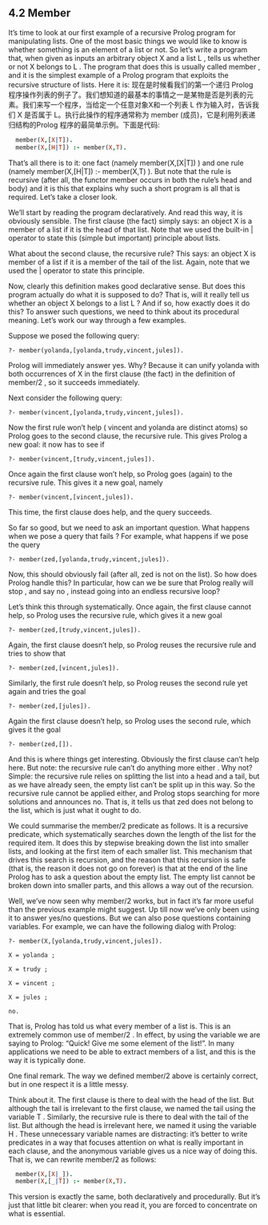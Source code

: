 ## 4.2 Member

It’s time to look at our first example of a recursive Prolog program for manipulating lists. One of the most basic things we would like to know is whether something is an element of a list or not. So let’s write a program that, when given as inputs an arbitrary object X and a list L , tells us whether or not X belongs to L . The program that does this is usually called member , and it is the simplest example of a Prolog program that exploits the recursive structure of lists. Here it is:
现在是时候看我们的第一个递归 Prolog 程序操作列表的例子了。我们想知道的最基本的事情之一是某物是否是列表的元素。我们来写一个程序，当给定一个任意对象X和一个列表 L 作为输入时，告诉我们 X 是否属于 L。执行此操作的程序通常称为 member (成员)，它是利用列表递归结构的Prolog 程序的最简单示例。下面是代码:

```prolog
  member(X,[X|T]).
  member(X,[H|T]) :- member(X,T).
```

That’s all there is to it: one fact (namely member(X,\[X|T]) ) and one rule (namely member(X,\[H|T])  :-  member(X,T) ). But note that the rule is recursive (after all, the functor member occurs in both the rule’s head and body) and it is this that explains why such a short program is all that is required. Let’s take a closer look.

We’ll start by reading the program declaratively. And read this way, it is obviously sensible. The first clause (the fact) simply says: an object X is a member of a list if it is the head of that list. Note that we used the built-in | operator to state this (simple but important) principle about lists.

What about the second clause, the recursive rule? This says: an object X is member of a list if it is a member of the tail of the list. Again, note that we used the | operator to state this principle.

Now, clearly this definition makes good declarative sense. But does this program actually do what it is supposed to do? That is, will it really tell us whether an object X belongs to a list L ? And if so, how exactly does it do this? To answer such questions, we need to think about its procedural meaning. Let’s work our way through a few examples.

Suppose we posed the following query:

    ?- member(yolanda,[yolanda,trudy,vincent,jules]).

Prolog will immediately answer yes. Why? Because it can unify yolanda with both occurrences of X in the first clause (the fact) in the definition of member/2 , so it succeeds immediately.

Next consider the following query:

    ?- member(vincent,[yolanda,trudy,vincent,jules]).

Now the first rule won’t help ( vincent and yolanda are distinct atoms) so Prolog goes to the second clause, the recursive rule. This gives Prolog a new goal: it now has to see if

    ?- member(vincent,[trudy,vincent,jules]).

Once again the first clause won’t help, so Prolog goes (again) to the recursive rule. This gives it a new goal, namely

    ?- member(vincent,[vincent,jules]).

This time, the first clause does help, and the query succeeds.

So far so good, but we need to ask an important question. What happens when we pose a query that fails ? For example, what happens if we pose the query

    ?- member(zed,[yolanda,trudy,vincent,jules]).

Now, this should obviously fail (after all, zed is not on the list). So how does Prolog handle this? In particular, how can we be sure that Prolog really will stop , and say no , instead going into an endless recursive loop?

Let’s think this through systematically. Once again, the first clause cannot help, so Prolog uses the recursive rule, which gives it a new goal

    ?- member(zed,[trudy,vincent,jules]).

Again, the first clause doesn’t help, so Prolog reuses the recursive rule and tries to show that

    ?- member(zed,[vincent,jules]).

Similarly, the first rule doesn’t help, so Prolog reuses the second rule yet again and tries the goal

    ?- member(zed,[jules]).

Again the first clause doesn’t help, so Prolog uses the second rule, which gives it the goal

    ?- member(zed,[]).

And this is where things get interesting. Obviously the first clause can’t help here. But note: the recursive rule can’t do anything more either . Why not? Simple: the recursive rule relies on splitting the list into a head and a tail, but as we have already seen, the empty list can’t be split up in this way. So the recursive rule cannot be applied either, and Prolog stops searching for more solutions and announces no. That is, it tells us that zed does not belong to the list, which is just what it ought to do.

We could summarise the member/2 predicate as follows. It is a recursive predicate, which systematically searches down the length of the list for the required item. It does this by stepwise breaking down the list into smaller lists, and looking at the first item of each smaller list. This mechanism that drives this search is recursion, and the reason that this recursion is safe (that is, the reason it does not go on forever) is that at the end of the line Prolog has to ask a question about the empty list. The empty list cannot be broken down into smaller parts, and this allows a way out of the recursion.

Well, we’ve now seen why member/2 works, but in fact it’s far more useful than the previous example might suggest. Up till now we’ve only been using it to answer yes/no questions. But we can also pose questions containing variables. For example, we can have the following dialog with Prolog:

    ?- member(X,[yolanda,trudy,vincent,jules]).

    X = yolanda ;

    X = trudy ;

    X = vincent ;

    X = jules ;

    no.

That is, Prolog has told us what every member of a list is. This is an extremely common use of member/2 . In effect, by using the variable we are saying to Prolog: “Quick! Give me some element of the list!”. In many applications we need to be able to extract members of a list, and this is the way it is typically done.

One final remark. The way we defined member/2 above is certainly correct, but in one respect it is a little messy.

Think about it. The first clause is there to deal with the head of the list. But although the tail is irrelevant to the first clause, we named the tail using the variable T . Similarly, the recursive rule is there to deal with the tail of the list. But although the head is irrelevant here, we named it using the variable H . These unnecessary variable names are distracting: it’s better to write predicates in a way that focuses attention on what is really important in each clause, and the anonymous variable gives us a nice way of doing this. That is, we can rewrite member/2 as follows:

```prolog
  member(X,[X|_]).
  member(X,[_|T]) :- member(X,T).
```

This version is exactly the same, both declaratively and procedurally. But it’s just that little bit clearer: when you read it, you are forced to concentrate on what is essential.
